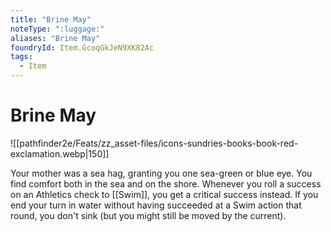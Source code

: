 ```yaml
---
title: "Brine May"
noteType: ":luggage:"
aliases: "Brine May"
foundryId: Item.GcoqGkJeN9XK82Ac
tags:
  - Item
---
```


# Brine May
![[pathfinder2e/Feats/zz_asset-files/icons-sundries-books-book-red-exclamation.webp|150]]

Your mother was a sea hag, granting you one sea-green or blue eye. You find comfort both in the sea and on the shore. Whenever you roll a success on an Athletics check to [[Swim]], you get a critical success instead. If you end your turn in water without having succeeded at a Swim action that round, you don't sink (but you might still be moved by the current).
